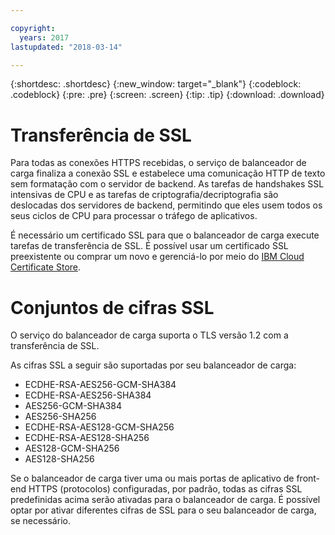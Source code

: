 ```yaml
---

copyright:
  years: 2017
lastupdated: "2018-03-14"

---
```


{:shortdesc: .shortdesc}
{:new_window: target="_blank"}
{:codeblock: .codeblock}
{:pre: .pre}
{:screen: .screen}
{:tip: .tip}
{:download: .download}

# Transferência de SSL

Para todas as conexões HTTPS recebidas, o serviço de balanceador de carga finaliza a conexão SSL e estabelece uma comunicação HTTP de texto sem formatação com o servidor de backend. As tarefas de handshakes SSL intensivas de CPU e as tarefas de criptografia/decriptografia são deslocadas dos servidores de backend, permitindo que eles usem todos os seus ciclos de CPU para processar o tráfego de aplicativos. 

É necessário um certificado SSL para que o balanceador de carga execute tarefas de transferência de SSL. É possível usar um certificado SSL preexistente ou comprar um novo e gerenciá-lo por meio do [IBM Cloud Certificate Store](https://control.softlayer.com/security/sslcerts). 

# Conjuntos de cifras SSL
O serviço do balanceador de carga suporta o TLS versão 1.2 com a transferência de SSL.

As cifras SSL a seguir são suportadas por seu balanceador de carga:

* ECDHE-RSA-AES256-GCM-SHA384
* ECDHE-RSA-AES256-SHA384
* AES256-GCM-SHA384
* AES256-SHA256
* ECDHE-RSA-AES128-GCM-SHA256
* ECDHE-RSA-AES128-SHA256
* AES128-GCM-SHA256
* AES128-SHA256

Se o balanceador de carga tiver uma ou mais portas de aplicativo de front-end HTTPS (protocolos) configuradas, por padrão, todas as cifras SSL predefinidas acima serão ativadas para o balanceador de carga. É possível optar por ativar diferentes cifras de SSL para o seu balanceador de carga, se necessário.
